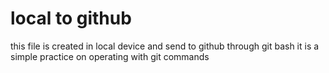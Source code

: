 # local to github

this file is created in local device and send to github through git bash
it is a simple practice on operating with git commands
